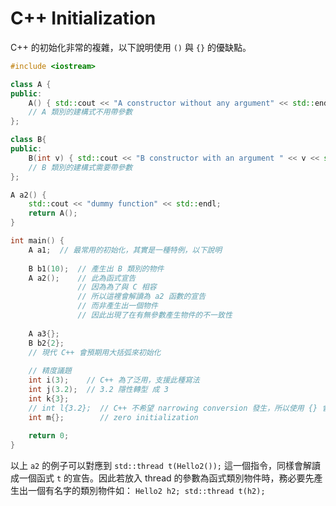 # C++ Initialization

C++ 的初始化非常的複雜，以下說明使用 `()` 與 `{}` 的優缺點。

```cpp
#include <iostream>

class A {
public:
    A() { std::cout << "A constructor without any argument" << std::endl; }
    // A 類別的建構式不用帶參數
};

class B{
public:
    B(int v) { std::cout << "B constructor with an argument " << v << std::endl; }
    // B 類別的建構式需要帶參數
};

A a2() {
    std::cout << "dummy function" << std::endl;
    return A();
}

int main() {
    A a1;  // 最常用的初始化，其實是一種特例，以下說明
    
    B b1(10);  // 產生出 B 類別的物件
    A a2();    // 此為函式宣告
               // 因為為了與 C 相容
               // 所以這裡會解讀為 a2 函數的宣告
               // 而非產生出一個物件
               // 因此出現了在有無參數產生物件的不一致性
    
    A a3{};
    B b2{2};
    // 現代 C++ 會預期用大括弧來初始化
    
    // 精度議題
    int i(3);    // C++ 為了泛用，支援此種寫法
    int j(3.2);  // 3.2 隱性轉型 成 3
    int k{3};   
    // int l{3.2};  // C++ 不希望 narrowing conversion 發生，所以使用 {} 會做精度檢查
    int m{};        // zero initialization 
    
    return 0;
}
```

以上 `a2` 的例子可以對應到 `std::thread t(Hello2());` 這一個指令，同樣會解讀成一個函式 `t` 的宣告。因此若放入 thread 的參數為函式類別物件時，務必要先產生出一個有名字的類別物件如： `Hello2 h2; std::thread t(h2); `